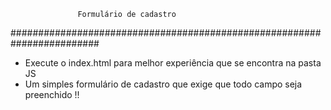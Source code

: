                  
                   Formulário de cadastro 
########################################################################
- Execute o index.html para melhor experiência que se encontra na pasta JS
- Um simples formulário de cadastro que exige que todo campo seja preenchido !!
